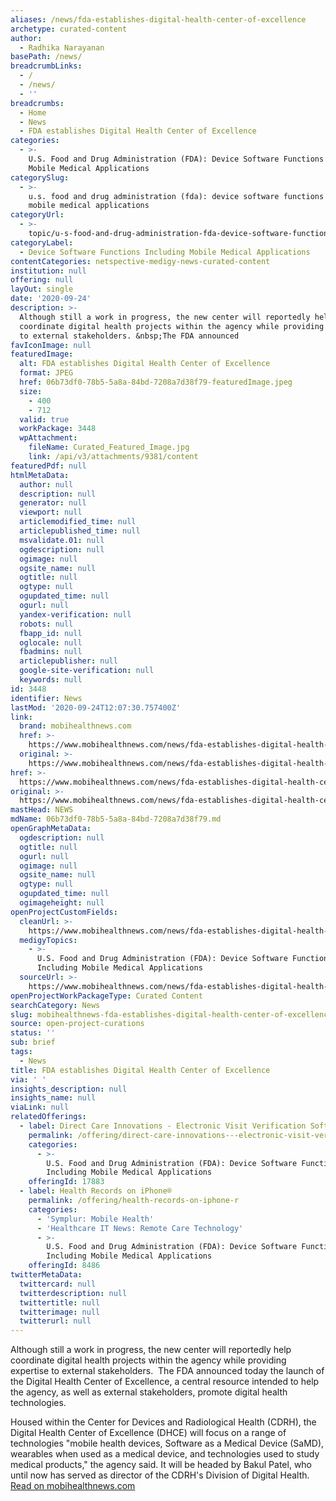 ```yaml
---
aliases: /news/fda-establishes-digital-health-center-of-excellence
archetype: curated-content
author:
  - Radhika Narayanan
basePath: /news/
breadcrumbLinks:
  - /
  - /news/
  - ''
breadcrumbs:
  - Home
  - News
  - FDA establishes Digital Health Center of Excellence
categories:
  - >-
    U.S. Food and Drug Administration (FDA): Device Software Functions Including
    Mobile Medical Applications
categorySlug:
  - >-
    u.s. food and drug administration (fda): device software functions including
    mobile medical applications
categoryUrl:
  - >-
    topic/u-s-food-and-drug-administration-fda-device-software-functions-including-mobile-medical-applications
categoryLabel:
  - Device Software Functions Including Mobile Medical Applications
contentCategories: netspective-medigy-news-curated-content
institution: null
offering: null
layOut: single
date: '2020-09-24'
description: >-
  Although still a work in progress, the new center will reportedly help
  coordinate digital health projects within the agency while providing expertise
  to external stakeholders. &nbsp;The FDA announced 
favIconImage: null
featuredImage:
  alt: FDA establishes Digital Health Center of Excellence
  format: JPEG
  href: 06b73df0-78b5-5a8a-84bd-7208a7d38f79-featuredImage.jpeg
  size:
    - 400
    - 712
  valid: true
  workPackage: 3448
  wpAttachment:
    fileName: Curated_Featured_Image.jpg
    link: /api/v3/attachments/9381/content
featuredPdf: null
htmlMetaData:
  author: null
  description: null
  generator: null
  viewport: null
  articlemodified_time: null
  articlepublished_time: null
  msvalidate.01: null
  ogdescription: null
  ogimage: null
  ogsite_name: null
  ogtitle: null
  ogtype: null
  ogupdated_time: null
  ogurl: null
  yandex-verification: null
  robots: null
  fbapp_id: null
  oglocale: null
  fbadmins: null
  articlepublisher: null
  google-site-verification: null
  keywords: null
id: 3448
identifier: News
lastMod: '2020-09-24T12:07:30.757400Z'
link:
  brand: mobihealthnews.com
  href: >-
    https://www.mobihealthnews.com/news/fda-establishes-digital-health-center-excellence
  original: >-
    https://www.mobihealthnews.com/news/fda-establishes-digital-health-center-excellence
href: >-
  https://www.mobihealthnews.com/news/fda-establishes-digital-health-center-excellence
original: >-
  https://www.mobihealthnews.com/news/fda-establishes-digital-health-center-excellence
mastHead: NEWS
mdName: 06b73df0-78b5-5a8a-84bd-7208a7d38f79.md
openGraphMetaData:
  ogdescription: null
  ogtitle: null
  ogurl: null
  ogimage: null
  ogsite_name: null
  ogtype: null
  ogupdated_time: null
  ogimageheight: null
openProjectCustomFields:
  cleanUrl: >-
    https://www.mobihealthnews.com/news/fda-establishes-digital-health-center-excellence
  medigyTopics:
    - >-
      U.S. Food and Drug Administration (FDA): Device Software Functions
      Including Mobile Medical Applications
  sourceUrl: >-
    https://www.mobihealthnews.com/news/fda-establishes-digital-health-center-excellence
openProjectWorkPackageType: Curated Content
searchCategory: News
slug: mobihealthnews-fda-establishes-digital-health-center-of-excellence
source: open-project-curations
status: ''
sub: brief
tags:
  - News
title: FDA establishes Digital Health Center of Excellence
via: ' '
insights_description: null
insights_name: null
viaLink: null
relatedOfferings:
  - label: Direct Care Innovations - Electronic Visit Verification Software
    permalink: /offering/direct-care-innovations---electronic-visit-verification-software
    categories:
      - >-
        U.S. Food and Drug Administration (FDA): Device Software Functions
        Including Mobile Medical Applications
    offeringId: 17883
  - label: Health Records on iPhone®
    permalink: /offering/health-records-on-iphone-r
    categories:
      - 'Symplur: Mobile Health'
      - 'Healthcare IT News: Remote Care Technology'
      - >-
        U.S. Food and Drug Administration (FDA): Device Software Functions
        Including Mobile Medical Applications
    offeringId: 8486
twitterMetaData:
  twittercard: null
  twitterdescription: null
  twittertitle: null
  twitterimage: null
  twitterurl: null
---
```

<p>Although still a work in progress, the new center will reportedly help coordinate digital health projects within the agency while providing expertise to external stakeholders. &nbsp;The FDA announced today the launch of the Digital Health Center of Excellence, a central resource intended to help the agency, as well as external stakeholders, promote digital health technologies. &nbsp;</p><p>Housed within the Center for Devices and Radiological Health (CDRH), the Digital Health Center of Excellence (DHCE) will focus on a range of technologies "mobile health devices, Software as a Medical Device (SaMD), wearables when used as a medical device, and technologies used to study medical products," the agency said. It will be headed by Bakul Patel, who until now has served as director of the CDRH's Division of Digital Health.<br><a href="https://www.mobihealthnews.com/news/fda-establishes-digital-health-center-excellence">Read on mobihealthnews.com</a></p>